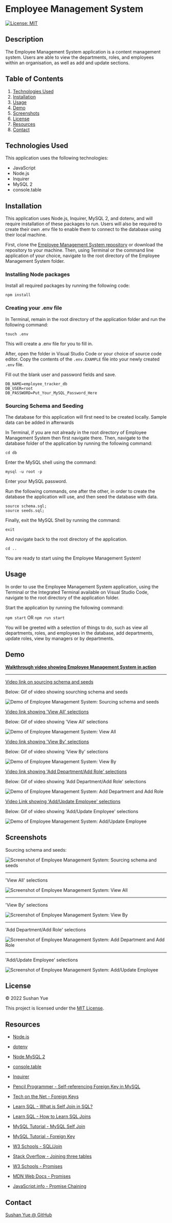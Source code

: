 # Employee Management System
[![License: MIT](https://img.shields.io/badge/License-MIT-yellow.svg)](https://opensource.org/licenses/MIT)

## Description

The Employee Management System application is a content management system. Users are able to view the departments, roles, and employees within an organisation, as well as add and update sections.

## Table of Contents

1. [Technologies Used](#technologies-used)
2. [Installation](#installation)
3. [Usage](#usage)
4. [Demo](#demo)
5. [Screenshots](#screenshots)
6. [License](#license)
7. [Resources](#resources)
8. [Contact](#contact)

## Technologies Used

This application uses the following technologies:

* JavaScript
* Node.js
* Inquirer
* MySQL 2
* console.table

## Installation

This application uses Node.js, Inquirer, MySQL 2, and dotenv, and will require installation of these packages to run. Users will also be required to create their own .env file to enable them to connect to the database using their local machine.

First, clone the [Employee Management System repository](https://github.com/AtlantaBlack/Employee_Tracker) or download the repository to your machine. Then, using Terminal or the command line application of your choice, navigate to the root directory of the Employee Management System folder.

### Installing Node packages

Install all required packages by running the following code:

`npm install`

### Creating your .env file

In Terminal, remain in the root directory of the application folder and run the following command: 

`touch .env`

This will create a .env file for you to fill in.

After, open the folder in Visual Studio Code or your choice of source code editor. Copy the contents of the `.env.EXAMPLE` file into your newly created `.env` file.

Fill out the blank user and password fields and save.

```
DB_NAME=employee_tracker_db
DB_USER=root
DB_PASSWORD=Put_Your_MySQL_Password_Here
```

### Sourcing Schema and Seeding

The database for this application will first need to be created locally. Sample data can be added in afterwards

In Terminal, if you are not already in the root directory of Employee Management System then first navigate there. Then, navigate to the database folder of the application by running the following command:

`cd db`

Enter the MySQL shell using the command:

`mysql -u root -p`

Enter your MySQL password.

Run the following commands, one after the other, in order to create the database the application will use, and then seed the database with data.

```
source schema.sql;
source seeds.sql;
```

Finally, exit the MySQL Shell by running the command:

`exit`

And navigate back to the root directory of the application.

`cd ..`

You are ready to start using the Employee Management System!

## Usage

In order to use the Employee Management System application, using the Terminal or the Integrated Terminal available on Visual Studio Code, navigate to the root directory of the application folder.

Start the application by running the following command:

`npm start` OR `npm run start`

You will be greeted with a selection of things to do, such as view all departments, roles, and employees in the database, add departments, update roles, view by managers or by departments.

## Demo

**[Walkthrough video showing Employee Management System in action](https://drive.google.com/file/d/1egiNfGD1Iil0b7RahMRk0XhDkkdAtwhC/view)**

---

[Video link on sourcing schema and seeds](https://drive.google.com/file/d/1A4ZOr1P3LrrsSgZpKgMYWb7ZwmBmpdpw/view)

Below: Gif of video showing sourching schema and seeds

![Demo of Employee Management System: Sourcing schema and seeds](assets/images/demo-sourcing-schema-seeds.gif?raw=true "Employee Management System demo sourcing schema and seeds")

[Video link showing 'View All' selections](https://drive.google.com/file/d/1ODkSsalCyHez5a8xbSAN-CVJDRbefIO8/view)

Below: Gif of video showing 'View All' selections

![Demo of Employee Management System: View All](assets/images/demo-view-all-sections.gif?raw=true "Employee Management System demo view all")

[Video link showing 'View By' selections](https://drive.google.com/file/d/1VRUpZCi4gRKmrUXi2_NA-SYn74EBcnhI/view)

Below: Gif of video showing 'View By' selections

![Demo of Employee Management System: View By](assets/images/demo-view-by-sections.gif?raw=true "Employee Management System demo view by")

[Video link showing 'Add Department/Add Role' selections](https://drive.google.com/file/d/1aNOx4lL9yl0nL5wIg4DaJOmtWNygCPJy/view)

Below: Gif of video showing 'Add Department/Add Role' selections

![Demo of Employee Management System: Add Department and Add Role](assets/images/demo-add-depts-add-roles.gif?raw=true "Employee Management System demo add department and add role")

[Video Link showing 'Add/Update Employee' selections](https://drive.google.com/file/d/1JmswdJjtDgdN72G-ecTVzfRT3__6cBTt/view)

Below: Gif of video showing 'Add/Update Employee' selections

![Demo of Employee Management System: Add/Update Employee](assets/images/demo-add-update-employee.gif?raw=true "Employee Management System demo add and update employee")

## Screenshots

Sourcing schema and seeds:

![Screenshot of Employee Management System: Sourcing schema and seeds](assets/images/screenshot-sourcing-schema-seeds.jpg?raw=true "Employee Management System screenshot sourcing schema and seeds")

---

'View All' selections

![Screenshot of Employee Management System: View All](assets/images/screenshot-view-all-sections.jpg?raw=true "Employee Management System screenshot view all")

---

'View By' selections

![Screenshot of Employee Management System: View By](assets/images/screenshot-view-by-sections.jpg?raw=true "Employee Management System screenshot view by")

---

'Add Department/Add Role' selections

![Screenshot of Employee Management System: Add Department and Add Role](assets/images/screenshot-add-depts-add-roles.jpg?raw=true "Employee Management System screenshot add department and add role")

---

'Add/Update Employee' selections

![Screenshot of Employee Management System: Add/Update Employee](assets/images/screenshot-add-update-employee.jpg?raw=true "Employee Management System screenshot add and update employee")

## License

© 2022 Sushan Yue

This project is licensed under the [MIT License](./LICENSE.txt).

## Resources

* [Node.js](https://nodejs.org/en/)

* [dotenv](https://www.npmjs.com/package/dotenv)

* [Node MySQL 2](https://www.npmjs.com/package/mysql2)

* [console.table](https://www.npmjs.com/package/console.table)

* [Inquirer](https://www.npmjs.com/package/inquirer)

* [Pencil Programmer - Self-referencing Foreign Key in MySQL](https://pencilprogrammer.com/self-referencing-foreign-key-in-mysql/)

* [Tech on the Net - Foreign Keys](https://www.techonthenet.com/sql_server/foreign_keys/foreign_delete_null.php)

* [Learn SQL - What is Self Join in SQL?](https://learnsql.com/blog/what-is-self-join-sql/)

* [Learn SQL - How to Learn SQL Joins](https://learnsql.com/blog/learn-and-practice-sql-joins/)

* [MySQL Tutorial - MySQL Self Join](https://www.mysqltutorial.org/mysql-self-join/)

* [MySQL Tutorial - Foreign Key](https://www.mysqltutorial.org/mysql-foreign-key/)

* [W3 Schools - SQL/Join](https://www.w3schools.com/sql/sql_join_left.asp)

* [Stack Overflow - Joining three tables](https://stackoverflow.com/questions/3709560/joining-three-tables-using-mysql/3709583#3709583)

* [W3 Schools - Promises](https://www.w3schools.com/js/js_promise.asp)

* [MDN Web Docs - Promises](https://developer.mozilla.org/en-US/docs/Web/JavaScript/Guide/Using_promises)

* [JavaScript.info - Promise Chaining](https://javascript.info/promise-chaining)


## Contact
[Sushan Yue @ GitHub](https://github.com/AtlantaBlack)


